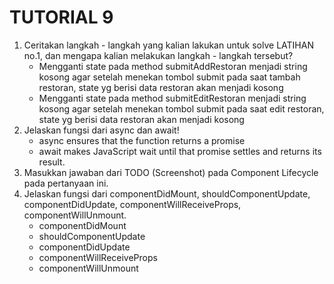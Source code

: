 # TUTORIAL 9
1. Ceritakan langkah - langkah yang kalian lakukan untuk solve LATIHAN no.1, dan
mengapa kalian melakukan langkah - langkah tersebut?
    - Mengganti state pada method submitAddRestoran menjadi string kosong agar setelah menekan tombol submit pada saat tambah restoran, state yg berisi data restoran akan menjadi kosong
    - Mengganti state pada method submitEditRestoran menjadi string kosong agar setelah menekan tombol submit pada saat edit restoran, state yg berisi data restoran akan menjadi kosong
2. Jelaskan fungsi dari async dan await!
    - async ensures that the function returns a promise
    - await makes JavaScript wait until that promise settles and returns its result.
3. Masukkan jawaban dari TODO (Screenshot) pada Component Lifecycle pada
pertanyaan ini.
4. Jelaskan fungsi dari componentDidMount, shouldComponentUpdate,
componentDidUpdate, componentWillReceiveProps,
componentWillUnmount.
    - componentDidMount
    - shouldComponentUpdate
    - componentDidUpdate
    - componentWillReceiveProps
    - componentWillUnmount
